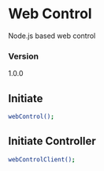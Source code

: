 # Web Control
Node.js based web control

### Version
1.0.0

## Initiate

```sh
webControl();
```

## Initiate Controller

```sh
webControlClient();
```
